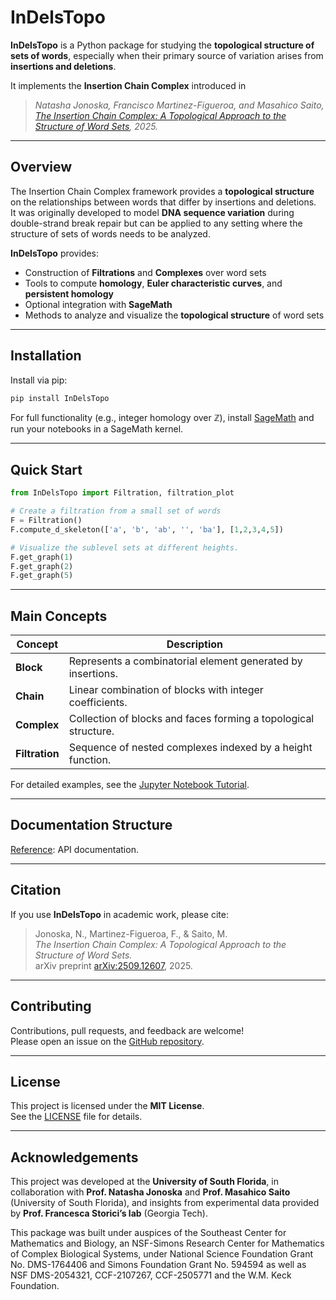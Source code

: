 # InDelsTopo

**InDelsTopo** is a Python package for studying the **topological structure of sets of words**,  especially when their primary source of variation arises from **insertions and deletions**.  

It implements the **Insertion Chain Complex** introduced in  
> *Natasha Jonoska, Francisco Martinez-Figueroa, and Masahico Saito,  
> [The Insertion Chain Complex: A Topological Approach to the Structure of Word Sets](https://arxiv.org/abs/2509.12607), 2025.*

---

## Overview

The Insertion Chain Complex framework provides a **topological structure** on the relationships between words that differ by insertions and deletions.  
It was originally developed to model **DNA sequence variation** during double-strand break repair but can be applied to any setting where the structure of sets of words needs to be analyzed. 

**InDelsTopo** provides:

- Construction of **Filtrations** and **Complexes** over word sets  
- Tools to compute **homology**, **Euler characteristic curves**, and **persistent homology**  
- Optional integration with **SageMath**  
- Methods to analyze and visualize the **topological structure** of word sets 

---

## Installation

Install via pip:

```bash
pip install InDelsTopo
```

For full functionality (e.g., integer homology over $\mathbb{Z}$), install [SageMath](https://www.sagemath.org/) and run your notebooks in a SageMath kernel.

---

## Quick Start

```python
from InDelsTopo import Filtration, filtration_plot

# Create a filtration from a small set of words
F = Filtration()
F.compute_d_skeleton(['a', 'b', 'ab', '', 'ba'], [1,2,3,4,5])

# Visualize the sublevel sets at different heights. 
F.get_graph(1)
F.get_graph(2)
F.get_graph(5)
```

---

## Main Concepts

| Concept | Description |
|----------|--------------|
| **Block** | Represents a combinatorial element generated by insertions. |
| **Chain** | Linear combination of blocks with integer coefficients. |
| **Complex** | Collection of blocks and faces forming a topological structure. |
| **Filtration** | Sequence of nested complexes indexed by a height function. |

For detailed examples, see the [Jupyter Notebook Tutorial](https://github.com/USF-DNA-Knot-Math/InDelsTopo/blob/main/tutorials/InDelsTopo_Tutorial.ipynb).

---

## Documentation Structure

 [Reference](reference.md): API documentation.


---

## Citation

If you use **InDelsTopo** in academic work, please cite:

> Jonoska, N., Martinez-Figueroa, F., & Saito, M.  
> *The Insertion Chain Complex: A Topological Approach to the Structure of Word Sets.*  
> arXiv preprint [arXiv:2509.12607](https://arxiv.org/abs/2509.12607), 2025.

---

## Contributing

Contributions, pull requests, and feedback are welcome!  
Please open an issue on the [GitHub repository](https://github.com/USF-DNA-Knot-Math/InDelsTopo/).

---

## License

This project is licensed under the **MIT License**.  
See the [LICENSE](LICENSE.txt) file for details.

---

## Acknowledgements

This project was developed at the **University of South Florida**, in collaboration with **Prof. Natasha Jonoska** and **Prof. Masahico Saito** (University of South Florida), and insights from experimental data provided by **Prof. Francesca Storici’s lab** (Georgia Tech).

This package was built under auspices of the Southeast Center for Mathematics and Biology, an NSF-Simons Research Center for Mathematics of Complex Biological Systems, under National Science Foundation Grant No. DMS-1764406 and Simons Foundation Grant No. 594594 as well as NSF DMS-2054321, CCF-2107267, CCF-2505771 and the W.M. Keck Foundation.

